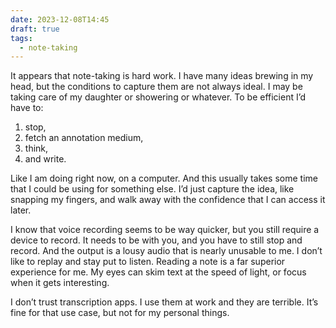 ```yaml
---
date: 2023-12-08T14:45
draft: true
tags:
  - note-taking
---
```

It appears that note-taking is hard work. I have many ideas brewing in my head, but the conditions to capture them are not always ideal. I may be taking care of my daughter or showering or whatever. To be efficient I’d have to:
1. stop,
2. fetch an annotation medium,
3. think,
4. and write.

Like I am doing right now, on a computer. And this usually takes some time that I could be using for something else. I’d just capture the idea, like snapping my fingers, and walk away with the confidence that I can access it later.

I know that voice recording seems to be way quicker, but you still require a device to record. It needs to be with you, and you have to still stop and record. And the output is a lousy audio that is nearly unusable to me. I don’t like to replay and stay put to listen. Reading a note is a far superior experience for me. My eyes can skim text at the speed of light, or focus when it gets interesting.

I don’t trust transcription apps. I use them at work and they are terrible. It’s fine for that use case, but not for my personal things.
